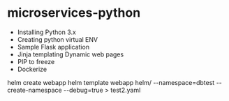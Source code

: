 # microservices-python
- Installing Python 3.x
- Creating python virtual ENV
- Sample Flask application
- Jinja templating Dynamic web pages
- PIP to freeze
- Dockerize

helm create webapp
helm template webapp helm/ --namespace=dbtest --create-namespace --debug=true > test2.yaml
